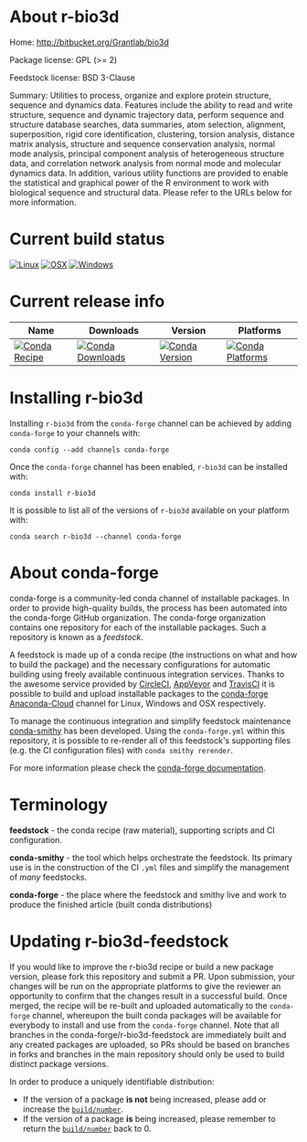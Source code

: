 About r-bio3d
=============

Home: http://bitbucket.org/Grantlab/bio3d

Package license: GPL (>= 2)

Feedstock license: BSD 3-Clause

Summary: Utilities to process, organize and explore protein structure, sequence and dynamics data. Features include the ability to read and write structure, sequence and dynamic trajectory data, perform sequence and structure database searches, data summaries, atom selection, alignment, superposition, rigid core identification, clustering, torsion analysis, distance matrix analysis, structure and sequence conservation analysis, normal mode analysis, principal component analysis of heterogeneous structure data, and correlation network analysis from normal mode and molecular dynamics data. In addition, various utility functions are provided to enable the statistical and graphical power of the R environment to work with biological sequence and structural data. Please refer to the URLs below for more information.



Current build status
====================

[![Linux](https://img.shields.io/circleci/project/github/conda-forge/r-bio3d-feedstock/master.svg?label=Linux)](https://circleci.com/gh/conda-forge/r-bio3d-feedstock)
[![OSX](https://img.shields.io/travis/conda-forge/r-bio3d-feedstock/master.svg?label=macOS)](https://travis-ci.org/conda-forge/r-bio3d-feedstock)
[![Windows](https://img.shields.io/appveyor/ci/conda-forge/r-bio3d-feedstock/master.svg?label=Windows)](https://ci.appveyor.com/project/conda-forge/r-bio3d-feedstock/branch/master)

Current release info
====================

| Name | Downloads | Version | Platforms |
| --- | --- | --- | --- |
| [![Conda Recipe](https://img.shields.io/badge/recipe-r--bio3d-green.svg)](https://anaconda.org/conda-forge/r-bio3d) | [![Conda Downloads](https://img.shields.io/conda/dn/conda-forge/r-bio3d.svg)](https://anaconda.org/conda-forge/r-bio3d) | [![Conda Version](https://img.shields.io/conda/vn/conda-forge/r-bio3d.svg)](https://anaconda.org/conda-forge/r-bio3d) | [![Conda Platforms](https://img.shields.io/conda/pn/conda-forge/r-bio3d.svg)](https://anaconda.org/conda-forge/r-bio3d) |

Installing r-bio3d
==================

Installing `r-bio3d` from the `conda-forge` channel can be achieved by adding `conda-forge` to your channels with:

```
conda config --add channels conda-forge
```

Once the `conda-forge` channel has been enabled, `r-bio3d` can be installed with:

```
conda install r-bio3d
```

It is possible to list all of the versions of `r-bio3d` available on your platform with:

```
conda search r-bio3d --channel conda-forge
```


About conda-forge
=================

conda-forge is a community-led conda channel of installable packages.
In order to provide high-quality builds, the process has been automated into the
conda-forge GitHub organization. The conda-forge organization contains one repository
for each of the installable packages. Such a repository is known as a *feedstock*.

A feedstock is made up of a conda recipe (the instructions on what and how to build
the package) and the necessary configurations for automatic building using freely
available continuous integration services. Thanks to the awesome service provided by
[CircleCI](https://circleci.com/), [AppVeyor](http://www.appveyor.com/)
and [TravisCI](https://travis-ci.org/) it is possible to build and upload installable
packages to the [conda-forge](https://anaconda.org/conda-forge)
[Anaconda-Cloud](http://docs.anaconda.org/) channel for Linux, Windows and OSX respectively.

To manage the continuous integration and simplify feedstock maintenance
[conda-smithy](http://github.com/conda-forge/conda-smithy) has been developed.
Using the ``conda-forge.yml`` within this repository, it is possible to re-render all of
this feedstock's supporting files (e.g. the CI configuration files) with ``conda smithy rerender``.

For more information please check the [conda-forge documentation](https://conda-forge.org/docs/).

Terminology
===========

**feedstock** - the conda recipe (raw material), supporting scripts and CI configuration.

**conda-smithy** - the tool which helps orchestrate the feedstock.
                   Its primary use is in the construction of the CI ``.yml`` files
                   and simplify the management of *many* feedstocks.

**conda-forge** - the place where the feedstock and smithy live and work to
                  produce the finished article (built conda distributions)


Updating r-bio3d-feedstock
==========================

If you would like to improve the r-bio3d recipe or build a new
package version, please fork this repository and submit a PR. Upon submission,
your changes will be run on the appropriate platforms to give the reviewer an
opportunity to confirm that the changes result in a successful build. Once
merged, the recipe will be re-built and uploaded automatically to the
`conda-forge` channel, whereupon the built conda packages will be available for
everybody to install and use from the `conda-forge` channel.
Note that all branches in the conda-forge/r-bio3d-feedstock are
immediately built and any created packages are uploaded, so PRs should be based
on branches in forks and branches in the main repository should only be used to
build distinct package versions.

In order to produce a uniquely identifiable distribution:
 * If the version of a package **is not** being increased, please add or increase
   the [``build/number``](http://conda.pydata.org/docs/building/meta-yaml.html#build-number-and-string).
 * If the version of a package **is** being increased, please remember to return
   the [``build/number``](http://conda.pydata.org/docs/building/meta-yaml.html#build-number-and-string)
   back to 0.